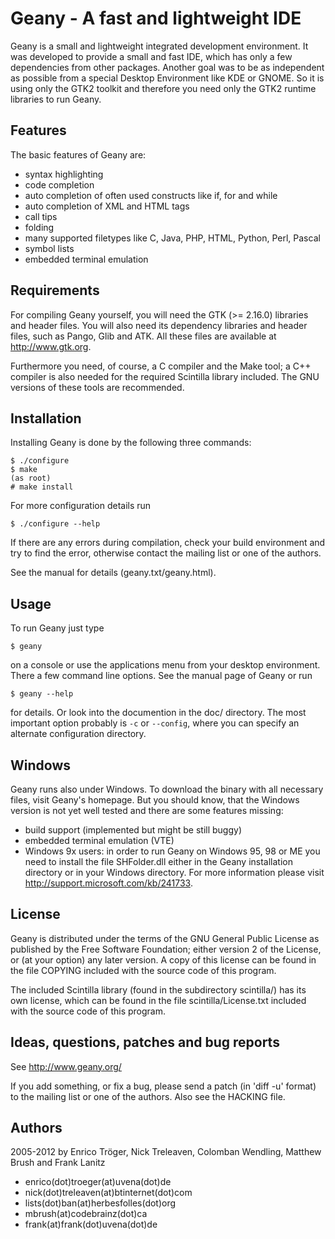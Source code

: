 Geany - A fast and lightweight IDE
==================================

Geany is a small and lightweight integrated development environment.
It was developed to provide a small and fast IDE, which has only a
few dependencies from other packages. Another goal was to be as independent
as possible from a special Desktop Environment like KDE or GNOME. So it
is using only the GTK2 toolkit and therefore you need only the
GTK2 runtime libraries to run Geany.


Features
--------
The basic features of Geany are:
- syntax highlighting
- code completion
- auto completion of often used constructs like if, for and while
- auto completion of XML and HTML tags
- call tips
- folding
- many supported filetypes like C, Java, PHP, HTML, Python, Perl, Pascal
- symbol lists
- embedded terminal emulation


Requirements
------------
For compiling Geany yourself, you will need the GTK (>= 2.16.0)
libraries and header files. You will also need its dependency libraries
and header files, such as Pango, Glib and ATK. All these files are
available at http://www.gtk.org.

Furthermore you need, of course, a C compiler and the Make tool; a C++
compiler is also needed for the required Scintilla library included. The
GNU versions of these tools are recommended.


Installation
------------
Installing Geany is done by the following three commands:

    $ ./configure
    $ make
    (as root)
    # make install

For more configuration details run

    $ ./configure --help

If there are any errors during compilation, check your build environment
and try to find the error, otherwise contact the mailing list or one of
the authors.

See the manual for details (geany.txt/geany.html).


Usage
-----
To run Geany just type

    $ geany

on a console or use the applications menu from your desktop environment.
There a few command line options. See the manual page of Geany or run

    $ geany --help

for details. Or look into the documention in the doc/ directory.
The most important option probably is `-c` or `--config`, where you can
specify an alternate configuration directory.


Windows
-------
Geany runs also under Windows. To download the binary with all necessary
files, visit Geany's homepage. But you should know, that the Windows
version is not yet well tested and there are some features missing:
- build support (implemented but might be still buggy)
- embedded terminal emulation (VTE)
- Windows 9x users: in order to run Geany on Windows 95, 98 or ME you
  need to install the file SHFolder.dll either in the Geany installation
  directory or in your Windows directory. For more information please
  visit http://support.microsoft.com/kb/241733.


License
-------
Geany is distributed under the terms of the GNU General Public License
as published by the Free Software Foundation; either version 2 of the
License, or (at your option) any later version.  A copy of this license
can be found in the file COPYING included with the source code of this
program.

The included Scintilla library (found in the subdirectory scintilla/)
has its own license, which can be found in the file scintilla/License.txt
included with the source code of this program.


Ideas, questions, patches and bug reports
-----------------------------------------
See http://www.geany.org/

If you add something, or fix a bug, please send a patch (in 'diff -u'
format) to the mailing list or one of the authors. Also see the HACKING
file.


Authors
-------
2005-2012 by Enrico Tröger, Nick Treleaven, Colomban Wendling, Matthew Brush and Frank Lanitz
* enrico(dot)troeger(at)uvena(dot)de
* nick(dot)treleaven(at)btinternet(dot)com
* lists(dot)ban(at)herbesfolles(dot)org
* mbrush(at)codebrainz(dot)ca
* frank(at)frank(dot)uvena(dot)de
